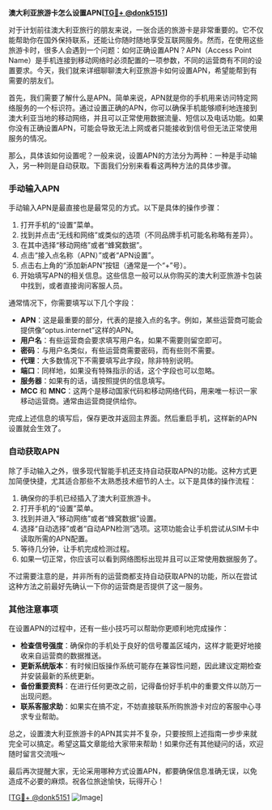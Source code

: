 **澳大利亚旅游卡怎么设置APN[[TG💪+ @donk5151](https://t.me/s/donk5151)]**

对于计划前往澳大利亚旅行的朋友来说，一张合适的旅游卡是非常重要的。它不仅能帮助你在国外保持联系，还能让你随时随地享受互联网服务。然而，在使用这些旅游卡时，很多人会遇到一个问题：如何正确设置APN？APN（Access Point Name）是手机连接到移动网络时必须配置的一项参数，不同的运营商有不同的设置要求。今天，我们就来详细聊聊澳大利亚旅游卡如何设置APN，希望能帮到有需要的朋友们。

首先，我们需要了解什么是APN。简单来说，APN就是你的手机用来访问特定网络服务的一个标识符。通过设置正确的APN，你可以确保手机能够顺利地连接到澳大利亚当地的移动网络，并且可以正常使用数据流量、短信以及电话功能。如果你没有正确设置APN，可能会导致无法上网或者只能接收到信号但无法正常使用服务的情况。

那么，具体该如何设置呢？一般来说，设置APN的方法分为两种：一种是手动输入，另一种则是自动获取。下面我们分别来看看这两种方法的具体步骤。

### **手动输入APN**

手动输入APN是最直接也是最常见的方式。以下是具体的操作步骤：

1. 打开手机的“设置”菜单。
2. 找到并点击“无线和网络”或类似的选项（不同品牌手机可能名称略有差异）。
3. 在其中选择“移动网络”或者“蜂窝数据”。
4. 点击“接入点名称（APN）”或者“APN设置”。
5. 点击右上角的“添加新APN”按钮（通常是一个“+”号）。
6. 开始填写APN的相关信息。这些信息一般可以从你购买的澳大利亚旅游卡包装中找到，或者直接询问客服人员。

通常情况下，你需要填写以下几个字段：
- **APN**：这是最重要的部分，代表的是接入点的名字。例如，某些运营商可能会提供像“optus.internet”这样的APN。
- **用户名**：有些运营商会要求填写用户名，如果不需要则留空即可。
- **密码**：与用户名类似，有些运营商需要密码，而有些则不需要。
- **代理**：大多数情况下不需要填写此字段，除非特别说明。
- **端口**：同样地，如果没有特殊指示的话，这个字段也可以忽略。
- **服务器**：如果有的话，请按照提供的信息填写。
- **MCC** 和 **MNC**：这两个是移动国家代码和移动网络代码，用来唯一标识一家移动运营商。通常由运营商提供给你。

完成上述信息的填写后，保存更改并返回主界面。然后重启手机，这样新的APN设置就会生效了。

### **自动获取APN**

除了手动输入之外，很多现代智能手机还支持自动获取APN的功能。这种方式更加简便快捷，尤其适合那些不太熟悉技术细节的人士。以下是具体的操作流程：

1. 确保你的手机已经插入了澳大利亚旅游卡。
2. 打开手机的“设置”菜单。
3. 找到并进入“移动网络”或者“蜂窝数据”设置。
4. 选择“自动选择”或者“自动APN检测”选项。这项功能会让手机尝试从SIM卡中读取所需的APN配置。
5. 等待几分钟，让手机完成检测过程。
6. 如果一切正常，你应该可以看到网络图标出现并且可以正常使用数据服务了。

不过需要注意的是，并非所有的运营商都支持自动获取APN的功能，所以在尝试这种方法之前最好先确认一下你的运营商是否提供了这一服务。

### **其他注意事项**

在设置APN的过程中，还有一些小技巧可以帮助你更顺利地完成操作：

- **检查信号强度**：确保你的手机处于良好的信号覆盖区域内，这样才能更好地接收来自运营商的数据推送。
- **更新系统版本**：有时候旧版操作系统可能存在兼容性问题，因此建议定期检查并安装最新的系统更新。
- **备份重要资料**：在进行任何更改之前，记得备份好手机中的重要文件以防万一出现问题。
- **联系客服求助**：如果实在搞不定，不妨直接联系所购旅游卡对应的客服中心寻求专业帮助。

总之，设置澳大利亚旅游卡的APN其实并不复杂，只要按照上述指南一步步来就完全可以搞定。希望这篇文章能给大家带来帮助！如果你还有其他疑问的话，欢迎随时留言交流哦～

最后再次提醒大家，无论采用哪种方式设置APN，都要确保信息准确无误，以免造成不必要的麻烦。祝各位旅途愉快，玩得开心！

[[TG💪+ @donk5151](https://t.me/s/donk5151) ![Image](https://i.postimg.cc/rwNCRYN7/Snipaste-2025-04-30-17-27-05.png)]